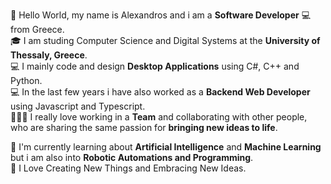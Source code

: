 👋 Hello World, my name is Alexandros and i am a <b>Software Developer</b> 💻 from Greece.<br>
🎓 I am studing Computer Science and Digital Systems at the <b>University of Thessaly, Greece</b>.<br>
💻 I mainly code and design <b>Desktop Applications</b> using C#, C++ and Python.<br>
💻 In the last few years i have also worked as a <b>Backend Web Developer</b> using Javascript and Typescript.<br>
🧑‍🤝‍🧑 I really love working in a <b>Team</b> and collaborating with other people, who are sharing the same passion for <b>bringing new ideas to life</b>.<br>

📖 I'm currently learning about <b>Artificial Intelligence</b> and <b>Machine Learning</b> but i am also into <b>Robotic Automations and Programming</b>.<br>
💭 I Love Creating New Things and Embracing New Ideas.<br>

